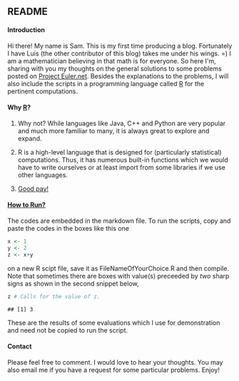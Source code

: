 ## README


#### Introduction

Hi there! My name is Sam. This is my first time producing a blog. Fortunately I 
have Luis (the other contributor of this blog) takes me under his wings. =) I am
a mathematician believing in that math is for everyone. So here I'm, sharing 
with you my thoughts on the general solutions to some problems posted on 
[Project Euler.net](https://projecteuler.net). Besides the explanations to the 
problems, I will also include the scripts in a programming language called 
[R](http://www.r-project.org/) for the pertinent computations.



#### Why [R](http://www.r-project.org/index.html)?

1. Why not? While languages like Java, C++ and Python are very popular and much 
more familiar to many, it is always great to explore and expand. 

2. R is a high-level language that is designed for (particularly statistical) 
computations. Thus, it has numerous built-in functions which we would have to 
write ourselves or at least import from some libraries if we use other languages.

3. [Good pay!](http://economictimes.indiatimes.com/magazines/panache/these-are-the-highest-paying-programming-languages-you-should-learn-ranked-by-salary/articleshow/45258811.cms)



#### [How to Run?](http://cdnpix.com/show/imgs/4ed2237e77c5a57da0c5401f8cc549d1.jpg)

The codes are embedded in the markdown file. To run the scripts, copy and paste 
the codes in the boxes like this one


```r
x <- 1
y <- 2
z <- x+y
```

on a new R scipt file, save it as FileNameOfYourChoice.R and then compile. Note 
that sometimes there are boxes with value(s) preceeded by *two* sharp signs as 
shown in the second snippet below,


```r
z # Calls for the value of z.
```

```
## [1] 3
```

These are the results of some evaluations which I use for demonstration and need 
not be copied to run the script.



#### Contact
Please feel free to comment. I would love to hear your thoughts. You may also 
email me if you have a request for some particular problems. Enjoy!



